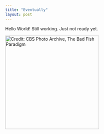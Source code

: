 ```yaml
---
title: "Eventually"
layout: post
---
```

 
 Hello World! 
 Still working. 
 Just not ready yet.
 
 <img src="https://user-images.githubusercontent.com/39643559/126664810-99b76e9c-2b72-4315-8339-7c5495c87f8f.jpg" alt="Credit: CBS Photo Archive, The Bad Fish Paradigm" style="vertical-align:middle" height="300">
<!--  ![60f98d108479c](https://user-images.githubusercontent.com/39643559/126664810-99b76e9c-2b72-4315-8339-7c5495c87f8f.jpg)
 -->


